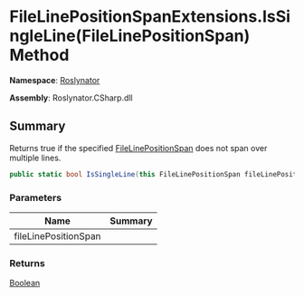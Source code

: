 # FileLinePositionSpanExtensions\.IsSingleLine\(FileLinePositionSpan\) Method

**Namespace**: [Roslynator](../../README.md)

**Assembly**: Roslynator\.CSharp\.dll

## Summary

Returns true if the specified [FileLinePositionSpan](https://docs.microsoft.com/en-us/dotnet/api/microsoft.codeanalysis.filelinepositionspan) does not span over multiple lines\.

```csharp
public static bool IsSingleLine(this FileLinePositionSpan fileLinePositionSpan)
```

### Parameters

| Name | Summary |
| ---- | ------- |
| fileLinePositionSpan | |

### Returns

[Boolean](https://docs.microsoft.com/en-us/dotnet/api/system.boolean)

